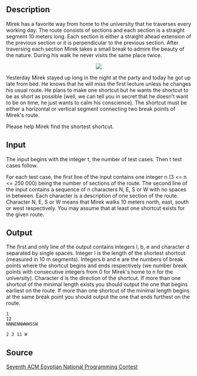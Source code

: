 <h2>Description</h2><p>Mirek has a favorite way from home to the university that he traverses every working day. The route consists of sections and each section is a straight segment 10 meters long. Each section is either a straight ahead extension of the previous section or it is perpendicular to the previous section. After traversing each section Mirek takes a small break to admire the beauty of the nature. During his walk he never visits the same place twice.
</p>
<center><img src="images/3975_1.png"></center><p>
</p>
Yesterday Mirek stayed up long in the night at the party and today he got up late from bed. He knows that he will miss the first lecture unless he changes his usual route. He plans to make one shortcut but he wants the shortcut to be as short as possible (well, we can tell you in secret that he doesn't want to be on time, he just wants to calm his conscience). The shortcut must be either a horizontal or vertical segment connecting two break points of Mirek's route.

Please help Mirek find the shortest shortcut.<h2>Input</h2><p>The input begins with the integer t, the number of test cases. Then t test cases follow.
</p>
For each test case, the first line of the input contains one integer n (3 &lt;= n &lt;= 250 000) being the number of sections of the route. The second line of the input contains a sequence of n characters N, E, S or W with no spaces in between. Each character is a description of one section of the route. Character N, E, S or W means that Mirek walks 10 meters north, east, south or west respectively. You may assume that at least one shortcut exists for the given route.<h2>Output</h2><p>The first and only line of the output contains integers l, b, e and character d separated by single spaces. Integer l is the length of the shortest shortcut (measured in 10 m segments). Integers b and e are the numbers of break points where the shortcut begins and ends respectively (we number break points with consecutive integers from 0 for Mirek's home to n for the university). Character d is the direction of the shortcut. If more than one shortcut of the minimal length exists you should output the one that begins earliest on the route. If more than one shortcut of the minimal length begins at the same break point you should output the one that ends furthest on the route.</p><pre><code class="language-input1">1
12
NNNENNWWWSSW</code></pre><pre><code class="language-output1">2 3 11 W</code></pre><h2>Source</h2><a href="searchproblem?field=source&amp;key=Seventh+ACM+Egyptian+National+Programming+Contest">Seventh ACM Egyptian National Programming Contest</a>